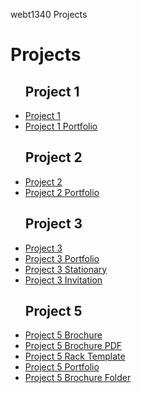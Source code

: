 webt1340 Projects
<h1> Projects</h1>
<ul>
<h2>Project 1</h2>
    <li><a href="project1/icons.ai">Project 1</a></li>
    <li><a href="project1/iconsport.ai">Project 1 Portfolio</a></li>

<h2>Project 2</h2>
    <li><a href="project2/poster.ai">Project 2</a></li>
    <li><a href="project2/portfolio2.ai">Project 2 Portfolio</a></li>

<h2>Project 3</h2>
    <li><a href="project3/cafe-logo.ai">Project 3</a></li>
    <li><a href="project3/Portfolio3.ai">Project 3 Portfolio</a></li>
    <li><a href="project3/stationary.ai">Project 3 Stationary</a></li>
    <li><a href="project3/project3invitation.ai">Project 3 Invitation</a></li>

 <h2>Project 5</h2>
    <li><a href="project5/aos-brochure.ai">Project 5 Brochure</a></li>
    <li><a href="project5/aos-brochure.pdf">Project 5 Brochure PDF</a></li>
    <li><a href="project5/Rack4x9.ait">Project 5 Rack Template</a></li>
    <li><a href="project5/project5port.ai">Project 5 Portfolio</a></li>
    <li><a href="project5/aos-brochure_Folder">Project 5 Brochure Folder</a></li>
  </ul>



